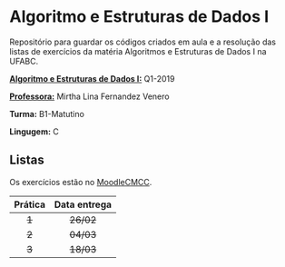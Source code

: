 # Algoritmo e Estruturas de Dados I

Repositório para guardar os códigos criados em aula e a resolução das listas de exercícios da matéria Algoritmos e Estruturas de Dados I na UFABC.


[**Algoritmo e Estruturas de Dados I:**](http://professor.ufabc.edu.br/~jesus.mena/courses/aed1-1q-2019/) Q1-2019

[**Professora:**](http://professor.ufabc.edu.br/~mirtha.lina/aedi.html) Mirtha Lina Fernandez Venero

**Turma:** B1-Matutino

**Lingugem:** C

## Listas
Os exercícios estão no [MoodleCMCC](http://moodlecmcc.ufabc.edu.br/login/index.php).

| Prática | Data entrega |
| :---: | :----------: |
| ~~1~~ | ~~26/02~~    |
| ~~2~~ | ~~04/03~~    |
| ~~3~~ | ~~18/03~~    |
